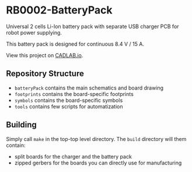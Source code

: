 # RB0002-BatteryPack

Universal 2 cells Li-Ion battery pack with separate USB charger PCB for robot power supplying.

This battery pack is designed for continuous 8.4 V / 15 A.

View this project on [CADLAB.io](https://cadlab.io/project/22740/).

## Repository Structure

- `batteryPack` contains the main schematics and board drawing
- `footprints` contains the board-specific footprints
- `symbols` contains the board-specific symbols
- `tools` contains few scripts for automatization

## Building

Simply call `make` in the top-top level directory. The `build` directory will
them contain:

- split boards for the charger and the battery pack
- zipped gerbers for the boards you can directly use for manufacturing

